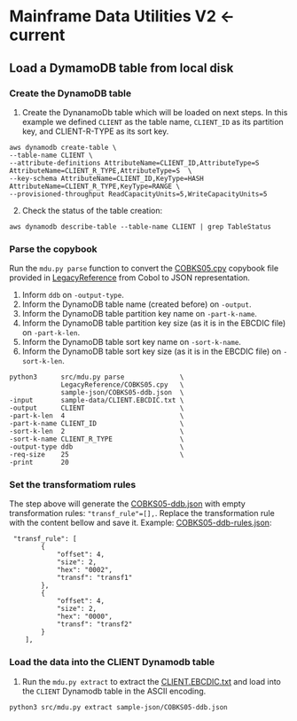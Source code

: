 # Mainframe Data Utilities V2  <- current

## Load a DymamoDB table from local disk

### Create the DynamoDB table

1. Create the DynanamoDb table which will be loaded on next steps. In this example we defined `CLIENT` as the table name, `CLIENT_ID` as its partition key, and CLIENT-R-TYPE as its sort key.

```
aws dynamodb create-table \
--table-name CLIENT \
--attribute-definitions AttributeName=CLIENT_ID,AttributeType=S AttributeName=CLIENT_R_TYPE,AttributeType=S  \
--key-schema AttributeName=CLIENT_ID,KeyType=HASH AttributeName=CLIENT_R_TYPE,KeyType=RANGE \
--provisioned-throughput ReadCapacityUnits=5,WriteCapacityUnits=5
```

2. Check the status of the table creation:

```
aws dynamodb describe-table --table-name CLIENT | grep TableStatus
```

### Parse the copybook

Run the `mdu.py parse` function to convert the [COBKS05.cpy](/LegacyReference/COBKS05.cpy) copybook file provided in [LegacyReference](/LegacyReference/COBKS05.cpy) from Cobol to JSON representation.

 1. Inform `ddb` on `-output-type`.
 2. Inform the DynamoDB table name (created before) on `-output`.
 3. Inform the DynamoDB table partition key name on `-part-k-name`.
 4. Inform the DynamoDB table partition key size (as it is in the EBCDIC file) on `-part-k-len`.
 5. Inform the DynamoDB table sort key name on `-sort-k-name`.
 6. Inform the DynamoDB table sort key size (as it is in the EBCDIC file) on `-sort-k-len`.

```
python3      src/mdu.py parse              \
             LegacyReference/COBKS05.cpy   \
             sample-json/COBKS05-ddb.json  \
-input       sample-data/CLIENT.EBCDIC.txt \
-output      CLIENT                        \
-part-k-len  4                             \
-part-k-name CLIENT_ID                     \
-sort-k-len  2                             \
-sort-k-name CLIENT_R_TYPE                 \
-output-type ddb                           \
-req-size    25                            \
-print       20
```
### Set the transformatiom rules

The step above will generate the [COBKS05-ddb.json](sample-json/COBKS05-ddb.json) with empty transformation rules: `"transf_rule"=[],`. Replace the transformation rule with the content bellow and save it. Example: [COBKS05-ddb-rules.json](sample-json/COBKS05-ddb-rules.json):

```
 "transf_rule": [
        {
            "offset": 4,
            "size": 2,
            "hex": "0002",
            "transf": "transf1"
        },
        {
            "offset": 4,
            "size": 2,
            "hex": "0000",
            "transf": "transf2"
        }
    ],
```

### Load the data into the CLIENT Dynamodb table

1. Run the `mdu.py extract` to extract the [CLIENT.EBCDIC.txt](sample-data/CLIENT.EBCDIC.txt) and load into the `CLIENT` Dynamodb table in the ASCII encoding.

```
python3 src/mdu.py extract sample-json/COBKS05-ddb.json
```